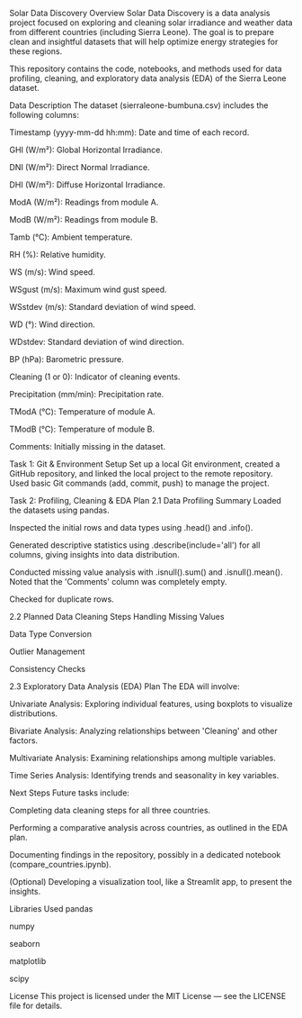 Solar Data Discovery
Overview
Solar Data Discovery is a data analysis project focused on exploring and cleaning solar irradiance and weather data from different countries (including Sierra Leone). The goal is to prepare clean and insightful datasets that will help optimize energy strategies for these regions.

This repository contains the code, notebooks, and methods used for data profiling, cleaning, and exploratory data analysis (EDA) of the Sierra Leone dataset.

Data Description
The dataset (sierraleone-bumbuna.csv) includes the following columns:

Timestamp (yyyy-mm-dd hh:mm): Date and time of each record.

GHI (W/m²): Global Horizontal Irradiance.

DNI (W/m²): Direct Normal Irradiance.

DHI (W/m²): Diffuse Horizontal Irradiance.

ModA (W/m²): Readings from module A.

ModB (W/m²): Readings from module B.

Tamb (°C): Ambient temperature.

RH (%): Relative humidity.

WS (m/s): Wind speed.

WSgust (m/s): Maximum wind gust speed.

WSstdev (m/s): Standard deviation of wind speed.

WD (°): Wind direction.

WDstdev: Standard deviation of wind direction.

BP (hPa): Barometric pressure.

Cleaning (1 or 0): Indicator of cleaning events.

Precipitation (mm/min): Precipitation rate.

TModA (°C): Temperature of module A.

TModB (°C): Temperature of module B.

Comments: Initially missing in the dataset.

Task 1: Git & Environment Setup
Set up a local Git environment, created a GitHub repository, and linked the local project to the remote repository. Used basic Git commands (add, commit, push) to manage the project.

Task 2: Profiling, Cleaning & EDA Plan
2.1 Data Profiling Summary
Loaded the datasets using pandas.

Inspected the initial rows and data types using .head() and .info().

Generated descriptive statistics using .describe(include='all') for all columns, giving insights into data distribution.

Conducted missing value analysis with .isnull().sum() and .isnull().mean(). Noted that the 'Comments' column was completely empty.

Checked for duplicate rows.

2.2 Planned Data Cleaning Steps
Handling Missing Values

Data Type Conversion

Outlier Management

Consistency Checks

2.3 Exploratory Data Analysis (EDA) Plan
The EDA will involve:

Univariate Analysis: Exploring individual features, using boxplots to visualize distributions.

Bivariate Analysis: Analyzing relationships between 'Cleaning' and other factors.

Multivariate Analysis: Examining relationships among multiple variables.

Time Series Analysis: Identifying trends and seasonality in key variables.

Next Steps
Future tasks include:

Completing data cleaning steps for all three countries.

Performing a comparative analysis across countries, as outlined in the EDA plan.

Documenting findings in the repository, possibly in a dedicated notebook (compare_countries.ipynb).

(Optional) Developing a visualization tool, like a Streamlit app, to present the insights.

Libraries Used
pandas

numpy

seaborn

matplotlib

scipy

License
This project is licensed under the MIT License — see the LICENSE file for details.
